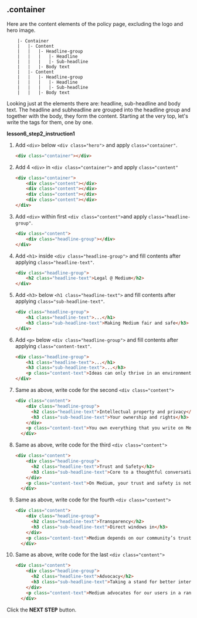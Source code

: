 ## .container

Here are the content elements of the policy page, excluding the logo and hero image. 

```
    |- Container
    |   |- Content
    |   |   |- Headline-group
    |   |   |   |- Headline
    |   |   |   |- Sub-headline
    |   |   |- Body text
    |   |- Content
    |   |   |- Headline-group
    |   |   |   |- Headline
    |   |   |   |- Sub-headline
    |   |   |- Body text
```

Looking just at the elements there are: headline, sub-headline and body text. The headline and subheadline are grouped into the headline group and together with the body, they form the content. Starting at the very top, let's write the tags for them, one by one. 

**lesson6_step2_instruction1**


1. Add `<div>` below `<div class="hero">` and apply `class="container"`.

    ```html
    <div class="container"></div>
    ```

2. Add 4 `<div>` in `<div class="container">` and apply `class="content"`

    ```html
    <div class="container">
        <div class="content"></div>
        <div class="content"></div>
        <div class="content"></div>
        <div class="content"></div>
    </div>
    ```

3. Add `<div>`  within first `<div class="content">`and apply `class="headline-group"`.

    ```html
    <div class="content">
        <div class="headline-group"></div>
    </div>
    ```

4. Add `<h1>` inside `<div class="headline-group">` and fill contents after applying `class="headline-text"`.

    ```html
    <div class="headline-group">
        <h2 class="headline-text">Legal @ Medium</h2>
    </div>
    ```

5. Add `<h3>` below `<h1 class="headline-text">` and fill contents after applying `class="sub-headline-text"`.

    ```html
    <div class="headline-group">
        <h1 class="headline-text">...</h1>
        <h3 class="sub-headline-text">Making Medium fair and safe</h3>
    </div>
    ```

6. Add `<p>` below `<div class="headline-group">` and fill contents after applying `class="content-text"`.

    ```html
    <div class="headline-group">
        <h1 class="headline-text">...</h1>
        <h3 class="sub-headline-text">...</h3>
        <p class="content-text">Ideas can only thrive in an environment governed by transparency, trust, and fairness – values that have shaped every aspect of Medium. Above all, Medium is a place that’s safe for anyone to participate. Below, we’ve broken down what you can expect when reading and writing on Medium.</p>
    </div>
    ```

7. Same as above, write code for the second `<div class="content">`

    ```html
    <div class="content">
        <div class="headline-group">
          <h2 class="headline-text">Intellectual property and privacy</h2>
          <h3 class="sub-headline-text">Your ownership and rights</h3>
        </div>
        <p class="content-text">You own everything that you write on Medium. Medium won’t sell it to anyone else. If you decide to delete a post or your entire account, we won’t keep it. You can use Medium to make or remix creative works, and on every post, you can specify the appropriate license (including Creative Commons). If someone is using Medium to unlawfully copy or distribute your creative work without permission, or confuse people about your identity, company, or product, we’ll investigate and where appropriate, take it down. Medium doesn’t sell your personal information, and we respect Do Not Track.</p>
      </div>
    ```

8. Same as above, write code for the third `<div class="content">`

    ```html
    <div class="content">
        <div class="headline-group">
          <h2 class="headline-text">Trust and Safety</h2>
          <h3 class="sub-headline-text">Core to a thoughtful conversation</h3>
        </div>
        <p class="content-text">On Medium, your trust and safety is not an afterthought. The way you feel when you interact with others on Medium is a core product feature. We think every day about how to make Medium a place for thoughtful, vigorous, civil conversation while also ensuring that Medium is free from harassment or intimidation.</p>
      </div>
    ```

9. Same as above, write code for the fourth `<div class="content">`

    ```html
    <div class="content">
        <div class="headline-group">
          <h2 class="headline-text">Transparency</h2>
          <h3 class="sub-headline-text">Direct windows in</h3>
        </div>
        <p class="content-text">Medium depends on our community’s trust. A key aspect of this is transparency – from writing our terms of service and other legal documents in plain, clear language to publishing an annual transparency report detailing takedowns and information requests, and sharing the rationale behind our decisions and processes.</p>
      </div>
    ```

10. Same as above, write code for the last `<div class="content">`

    ```html
    <div class="content">
        <div class="headline-group">
          <h2 class="headline-text">Advocacy</h2>
          <h3 class="sub-headline-text">Taking a stand for better internet</h3>
        </div>
        <p class="content-text">Medium advocates for our users in a range of forums around the world, including amicus briefs filed in U.S. courts and statements to Congress and various agencies in the U.S., as well as bodies outside the U.S., like the European Union Commission. We influence discussions on issues that we think are critical to a better internet, such as transparency about government data requests, copyright reform, and strong security.</p>
      </div>
    ```




Click the **NEXT STEP** button.

